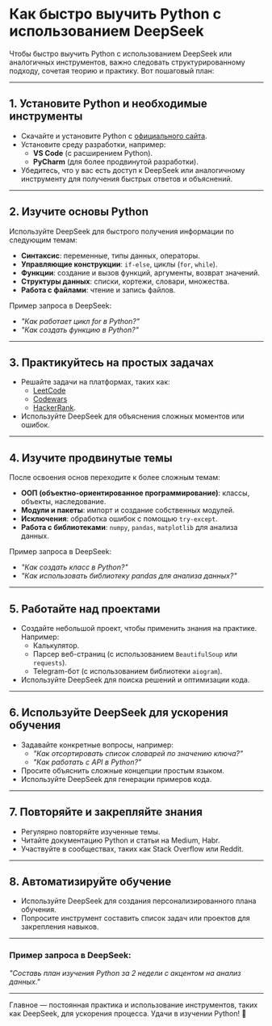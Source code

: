# Как быстро выучить Python с использованием DeepSeek

Чтобы быстро выучить Python с использованием DeepSeek или аналогичных инструментов, важно следовать структурированному подходу, сочетая теорию и практику. Вот пошаговый план:

---

## 1. **Установите Python и необходимые инструменты**
   - Скачайте и установите Python с [официального сайта](https://www.python.org/).
   - Установите среду разработки, например:
     - **VS Code** (с расширением Python).
     - **PyCharm** (для более продвинутой разработки).
   - Убедитесь, что у вас есть доступ к DeepSeek или аналогичному инструменту для получения быстрых ответов и объяснений.

---

## 2. **Изучите основы Python**
   Используйте DeepSeek для быстрого получения информации по следующим темам:
   - **Синтаксис**: переменные, типы данных, операторы.
   - **Управляющие конструкции**: `if-else`, циклы (`for`, `while`).
   - **Функции**: создание и вызов функций, аргументы, возврат значений.
   - **Структуры данных**: списки, кортежи, словари, множества.
   - **Работа с файлами**: чтение и запись файлов.

   Пример запроса в DeepSeek:
   - *"Как работает цикл for в Python?"*
   - *"Как создать функцию в Python?"*

---

## 3. **Практикуйтесь на простых задачах**
   - Решайте задачи на платформах, таких как:
     - [LeetCode](https://leetcode.com/)
     - [Codewars](https://www.codewars.com/)
     - [HackerRank](https://www.hackerrank.com/domains/tutorials/10-days-of-python).
   - Используйте DeepSeek для объяснения сложных моментов или ошибок.

---

## 4. **Изучите продвинутые темы**
   После освоения основ переходите к более сложным темам:
   - **ООП (объектно-ориентированное программирование)**: классы, объекты, наследование.
   - **Модули и пакеты**: импорт и создание собственных модулей.
   - **Исключения**: обработка ошибок с помощью `try-except`.
   - **Работа с библиотеками**: `numpy`, `pandas`, `matplotlib` для анализа данных.

   Пример запроса в DeepSeek:
   - *"Как создать класс в Python?"*
   - *"Как использовать библиотеку pandas для анализа данных?"*

---

## 5. **Работайте над проектами**
   - Создайте небольшой проект, чтобы применить знания на практике. Например:
     - Калькулятор.
     - Парсер веб-страниц (с использованием `BeautifulSoup` или `requests`).
     - Telegram-бот (с использованием библиотеки `aiogram`).
   - Используйте DeepSeek для поиска решений и оптимизации кода.

---

## 6. **Используйте DeepSeek для ускорения обучения**
   - Задавайте конкретные вопросы, например:
     - *"Как отсортировать список словарей по значению ключа?"*
     - *"Как работать с API в Python?"*
   - Просите объяснить сложные концепции простым языком.
   - Используйте DeepSeek для генерации примеров кода.

---

## 7. **Повторяйте и закрепляйте знания**
   - Регулярно повторяйте изученные темы.
   - Читайте документацию Python и статьи на Medium, Habr.
   - Участвуйте в сообществах, таких как Stack Overflow или Reddit.

---

## 8. **Автоматизируйте обучение**
   - Используйте DeepSeek для создания персонализированного плана обучения.
   - Попросите инструмент составить список задач или проектов для закрепления навыков.

---

### Пример запроса в DeepSeek:
*"Составь план изучения Python за 2 недели с акцентом на анализ данных."*

---

Главное — постоянная практика и использование инструментов, таких как DeepSeek, для ускорения процесса. Удачи в изучении Python! 🚀